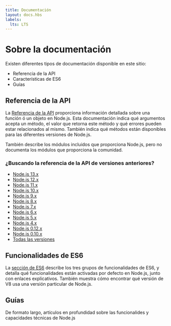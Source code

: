 ```yaml
---
title: Documentación
layout: docs.hbs
labels:
  lts: LTS
---
```


# Sobre la documentación

Existen diferentes tipos de documentación disponible en este sitio:

* Referencia de la API
* Características de ES6
* Guías

## Referencia de la API

La [Referencia de la API](https://nodejs.org/api/) proporciona información detallada sobre una función ó un objeto en Node.js. Esta documentación indica qué argumentos acepta un método, el valor que retorna este método y qué errores pueden estar relacionados al mismo. También indica qué métodos están disponibles para las diferentes versiones de Node.js.

También describe los módulos incluidos que proporciona Node.js, pero no documenta los módulos que proporciona la comunidad.

<div class="highlight-box">

### ¿Buscando la referencia de la API de versiones anteriores?

* [Node.js 13.x](https://nodejs.org/docs/latest-v13.x/api/)
* [Node.js 12.x](https://nodejs.org/docs/latest-v12.x/api/)
* [Node.js 11.x](https://nodejs.org/docs/latest-v11.x/api/)
* [Node.js 10.x](https://nodejs.org/docs/latest-v10.x/api/)
* [Node.js 9.x](https://nodejs.org/docs/latest-v9.x/api/)
* [Node.js 8.x](https://nodejs.org/docs/latest-v8.x/api/)
* [Node.js 7.x](https://nodejs.org/docs/latest-v7.x/api/)
* [Node.js 6.x](https://nodejs.org/docs/latest-v6.x/api/)
* [Node.js 5.x](https://nodejs.org/docs/latest-v5.x/api/)
* [Node.js 4.x](https://nodejs.org/docs/latest-v4.x/api/)
* [Node.js 0.12.x](https://nodejs.org/docs/latest-v0.12.x/api/)
* [Node.js 0.10.x](https://nodejs.org/docs/latest-v0.10.x/api/)
* [Todas las versiones](https://nodejs.org/docs/)

</div>

## Funcionalidades de ES6

La [sección de ES6](/en/docs/es6/) describe los tres grupos de funcionalidades de ES6, y detalla qué funcionalidades están activadas por defecto en Node.js, junto con enlaces explicativos. También muestra cómo encontrar qué versión de V8 usa una versión particular de Node.js.

## Guías

De formato largo, artículos en profundidad sobre las funcionalides y capacidades técnicas de Node.js
